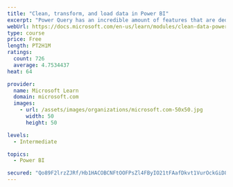 ```yaml
---
title: "Clean, transform, and load data in Power BI"
excerpt: "Power Query has an incredible amount of features that are dedicated to helping you clean and prepare your data for analysis. You will learn how to simplify a complicated model, change data types, rename objects, and pivot data. You will also learn how to profile columns so that you know which columns have the valuable data that you’re seeking for deeper analytics."
webUrl: https://docs.microsoft.com/en-us/learn/modules/clean-data-power-bi/
type: course
price: Free
length: PT2H1M
ratings:
  count: 726
  average: 4.7534437
heat: 64

provider:
  name: Microsoft Learn
  domain: microsoft.com
  images:
    - url: /assets/images/organizations/microsoft.com-50x50.jpg
      width: 50
      height: 50

levels:
  - Intermediate

topics:
  - Power BI

secured: "Qo89F2lrzZJRf/Hb1HACOBCNFtOOFPsZl4FByIO21tFAafDkvt1VurOckGiD8wNaCoKhnZ6vgAC/0plvoApFzGusrf7i5ZUDK9c/8z3HjIg14y50Qr+XAlGPuX1I3a09PCj15fGvNp1n7zS+/wadPxk5iLSVcj/AmGb0F0c/m/xibpcNQ1bvvz83Xa7z4+5jEjGe+2WqedWWNBoLoSmDrxZILcqsyM6kHptQTAvxc1tgZcBscVfw5k8+H82gbnzzBFpmjc2J7RsWDZ+WDOXDcxBKWSagDMOGuYRUvZZvMvqFoSOPSm1d1R60T6WvWHXPCN12PD1hDnsCcQvaTOfs5pjDKLnJx4ay68UNV6i3lNZnnwqqG4T0Uqo/ONNdeeR5fYDOdSA/JIO5rQh24MNiGT7bTik9+WHvqm86pjxUqgc=;h1exUpl0LX79pbPWLQBPNQ=="
---
```


